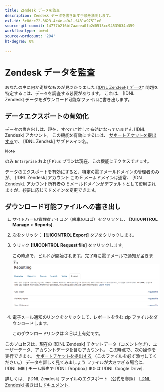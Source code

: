 ```yaml
---
title: Zendesk データを監査
description: Zendesk データを書き出す手順を説明します。
exl-id: 3c8dcc72-3623-4c4e-a941-f431a97571e0
source-git-commit: 14777b216bf7aaeea0fb2d0513cc94539034a359
workflow-type: tm+mt
source-wordcount: '294'
ht-degree: 0%

---
```


# Zendesk データを監査

あなたの中に何か奇妙なものが見つかりました [[!DNL Zendesk] データ](../integrations/exp-zendesk-data.md)? 問題を特定するには、データを調査する必要があります。 これは、 [!DNL Zendesk] データをダウンロード可能なファイルに書き出します。

## データエクスポートの有効化

データの書き出しは、現在、すべてに対して有効になっていません [!DNL Zendesk] アカウント。 この機能を有効にするには、 [サポートチケットを提出する](https://experienceleague.adobe.com/docs/commerce-knowledge-base/kb/troubleshooting/miscellaneous/mbi-service-policies.html?lang=en)で、 [!DNL Zendesk] サブドメイン名。

>[!NOTE]
>
>のみ `Enterprise` および `Plus` プランは現在、この機能にアクセスできます。

データのエクスポートを有効にすると、特定の電子メールドメインの管理者のみが、 [!DNL Zendesk] アカウント この E メールドメインは通常、 [!DNL Zendesk]. アカウント所有者の E メールドメインがデフォルトとして使用されますが、必要に応じてドメインを変更できます。

## ダウンロード可能ファイルへの書き出し

1. サイドバーの管理者アイコン（歯車のロゴ）をクリックし、 **[!UICONTROL Manage** > **Reports]**.
1. 次をクリック： **[!UICONTROL Export]** タブをクリックします。
1. クリック **[!UICONTROL Request file]** をクリックします。

   この時点で、ビルドが開始されます。完了時に電子メールで通知が届きます。
   ![reports_export_new.png](../../../assets/reports_export_new.png)

1. 電子メール通知のリンクをクリックして、レポートを含む zip ファイルをダウンロードします。

   このダウンロードリンクは 3 日以上有効です。

このプロセスは、現在の [!DNL Zendesk] チケットデータ（コメント付き）、ユーザーデータ、アカウントデータを含むアカウント。 この時点で、次の操作を実行できます。 [サポートチケットを提出する](https://experienceleague.adobe.com/docs/commerce-knowledge-base/kb/troubleshooting/miscellaneous/mbi-service-policies.html?lang=en) （このファイルを必ず添付してください。） データを詳しく見てみましょう ファイルが大きすぎる場合は、 [!DNL MBI] チーム経由で [!DNL Dropbox] または [!DNL Google Drive].

詳しくは、 [!DNL Zendesk] ファイルのエクスポート（公式を参照） [[!DNL Zendesk] 書き出しドキュメント](https://support.zendesk.com/hc/en-us/articles/4408886165402-Exporting-data-to-a-JSON-CSV-or-XML-file).
